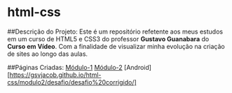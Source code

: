 # html-css


##Descrição do Projeto:
Este é um repositório refetente aos meus estudos em um curso de HTML5 e CSS3 do professor **Gustavo Guanabara** do **Curso em Vídeo**. Com a finalidade de visualizar minha evolução na criação de sites ao longo das aulas.


##Páginas Criadas:
[Módulo-1](https://gsvjacob.github.io/html-css/modulo1/)
[Módulo-2](https://gsvjacob.github.io/html-css/modulo2/)
[Android][https://gsvjacob.github.io/html-css/modulo2/desafio/desafio%20corrigido/]